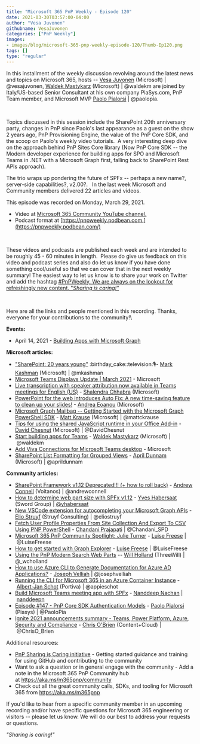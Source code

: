 ```yaml
---
title: "Microsoft 365 PnP Weekly - Episode 120"
date: 2021-03-30T03:57:00-04:00
author: "Vesa Juvonen"
githubname: VesaJuvonen
categories: ["PnP Weekly"]
images:
- images/blog/microsoft-365-pnp-weekly-episode-120/Thumb-Ep120.png
tags: []
type: "regular"
---
```


In this installment of the weekly discussion revolving around the latest
news and topics on Microsoft 365, hosts -- [Vesa
Juvonen](http://twitter.com/vesajuvonen) (Microsoft) |
\@vesajuvonen, [Waldek
Mastykarz](http://twitter.com/waldekm) (Microsoft) | \@waldekm are
joined by Italy/US-based Senior Consultant at his own company
PiaSys.com, PnP Team member, and Microsoft MVP [Paolo
Pialorsi](http://twitter.com/paolopia) | \@paolopia. 

 

Topics discussed in this session include the SharePoint 20th
anniversary party, changes in PnP since Paolo's last appearance as a
guest on the show 2 years ago, PnP Provisioning Engine, the value of the
PnP Core SDK, and the scoop on Paolo's weekly video tutorials.  A very
interesting deep dive on the approach behind PnP Sites Core library (Now
PnP Core SDK -- the Modern developer experience for building apps for
SPO and Microsoft Teams in .NET with a Microsoft Graph first, falling
back to SharePoint Rest APIs approach). 

The trio wraps up pondering the future of SPFx -- perhaps a new name?,
server-side capabilities?, v2.00?.   In the last week Microsoft and
Community members delivered 22 articles and videos.  

This episode was recorded on Monday, March 29, 2021.

-   Video at [Microsoft 365 Community YouTube
    channel.](https://aka.ms/m365pnp-videos)
-   Podcast format at
    [https://pnpweekly.podbean.com.](https://pnpweekly.podbean.com/)

 

These videos and podcasts are published each week and are intended to be
roughly 45 - 60 minutes in length.  Please do give us feedback on this
video and podcast series and also do let us know if you have done
something cool/useful so that we can cover that in the next weekly
summary! The easiest way to let us know is to share your work on Twitter
and add the hashtag [#PnPWeekly. We are always on the lookout for
refreshingly new content. "*Sharing is
caring!"*](https://twitter.com/search?q=%23pnpweekly)

 

Here are all the links and people mentioned in this recording. Thanks,
everyone for your contributions to the community!\

**Events:**

-   April 14, 2021 - [Building Apps with Microsoft
    Graph](https://learntogether-graph.splashthat.com/)

**Microsoft articles:**

-   ["SharePoint: 20 years
    young"](https://techcommunity.microsoft.com/t5/microsoft-sharepoint-blog/sharepoint-20-years-young/ba-p/2238955)
    :birthday_cake::television::studio_microphone:- [Mark
    Kashman](https://twitter.com/mkashman) (Microsoft) | \@mkashman
-   [Microsoft Teams Displays Update | March
    2021](https://techcommunity.microsoft.com/t5/microsoft-teams-blog/microsoft-teams-displays-update-march-2021/ba-p/2223273) -
    Microsoft
-   [Live transcription with speaker attribution now available in Teams
    meetings for English
    (US)](https://techcommunity.microsoft.com/t5/microsoft-teams-blog/live-transcription-with-speaker-attribution-now-available-in/ba-p/2228817)
    - [Shalendra
    Chhabra](https://techcommunity.microsoft.comhttps://techcommunity.microsoft.com/t5/user/viewprofilepage/user-id/212020)
    (Microsoft)
-   [PowerPoint for the web introduces Auto Fix: A new time-saving
    feature to clean up your
    slides!](https://techcommunity.microsoft.com/t5/microsoft-365-blog/powerpoint-for-the-web-introduces-auto-fix-a-new-time-saving/ba-p/2223970)
    - [Andrea
    Eoanou](https://techcommunity.microsoft.comhttps://techcommunity.microsoft.com/t5/user/viewprofilepage/user-id/543813)
    (Microsoft)
-   [Microsoft Graph Mailbag -- Getting Started with the Microsoft Graph
    PowerShell
    SDK](https://developer.microsoft.com/en-us/microsoft-365/blogs/microsoft-graph-mailbag-getting-started-with-the-microsoft-graph-powershell-sdk/) -
    [Matt Krause](https://twitter.com/mattckrause) (Microsoft)
    | \@mattckrause
-   [Tips for using the shared JavaScript runtime in your Office
    Add-in](https://developer.microsoft.com/en-us/microsoft-365/blogs/tips-for-using-the-shared-javascript-runtime-in-your-office-add-in%e2%80%af/) -
    [David Chesnut](https://twitter.com/DavidChesnut) (Microsoft)
    | \@DavidChesnut
-   [Start building apps for
    Teams](https://techcommunity.microsoft.com/t5/microsoft-365-pnp-blog/start-building-apps-for-teams/ba-p/2241933) -
    [Waldek Mastykarz](https://twitter.com/waldekm) (Microsoft)
    | \@waldekm
-   [Add Viva Connections for Microsoft Teams
    desktop](https://docs.microsoft.com/en-gb/SharePoint/viva-connections#step-by-step-guide-to-setting-up-viva-connections-desktop) -
    Microsoft
-   [SharePoint List Formatting for Grouped
    Views](https://www.youtube.com/watch?v=-Cl_PtZFkfs) - [April
    Dunnam](https://twitter.com/aprildunnam) (Microsoft) |
    \@aprildunnam

**Community articles:**

-   [SharePoint Framework v1.12 Deprecated!!! (+ how to roll
    back)](https://www.voitanos.io/blog/sharepoint-framework-v1-12-deprecated/) -
    [Andrew Connell](https://twitter.com/andrewconnell) (Voitanos)
    | \@andrewconnell
-   [How to determine web part size with SPFx
    v1.12](https://techcommunity.microsoft.com/t5/microsoft-365-pnp-blog/how-to-determine-web-part-size-with-spfx-v1-12/ba-p/2230898)
    - [Yves Habersaat](https://twitter.com/yhabersaat) (Sword Group)
    | [\@yhabersaat](https://techcommunity.microsoft.com/t5/user/viewprofilepage/user-id/957821)
-   [New VSCode extension for autocompleting your Microsoft Graph
    APIs](https://techcommunity.microsoft.com/t5/microsoft-365-pnp-blog/new-vscode-extension-for-autocompleting-your-microsoft-graph/ba-p/2231013) -
    [Elio Struyf](https://twitter.com/eliostruyf) (Struyf Consulting)
    | \@eliostruyf 
-   [Fetch User Profile Properties From Site Collection And Export To
    CSV Using PNP
    PowerShell](https://techcommunity.microsoft.com/t5/microsoft-365-pnp-blog/fetch-user-profile-properties-from-site-collection-and-export-to/ba-p/2232136)
    - [Chandani
    Prajapati](https://twitter.com/Chandani_SPD) | \@Chandani_SPD
-   [Microsoft 365 PnP Community Spotlight: Julie
    Turner](https://techcommunity.microsoft.com/t5/microsoft-365-pnp-blog/microsoft-365-pnp-community-spotlight-julie-turner/ba-p/2237362) -
    [Luise Freese](https://twitter.com/LuiseFreese) | \@LuiseFreese
-   [How to get started with Graph
    Explorer](https://techcommunity.microsoft.com/t5/microsoft-365-pnp-blog/how-to-get-started-with-graph-explorer/ba-p/2237839) -
    [Luise Freese](https://twitter.com/LuiseFreese) | \@LuiseFreese
-   [Using the PnP Modern Search Web
    Parts](https://techcommunity.microsoft.com/t5/microsoft-365-pnp-blog/using-the-pnp-modern-search-web-parts/ba-p/2239771)
    -- [Will Holland](http://twitter.com/_wcholland) (ThreeWill) |
    \@\_wcholland
-   [How to use Azure CLI to Generate Documentation for Azure AD
    Applications?](https://blog.josephvelliah.com/document-aad-applications) -
    [Joseph Velliah](https://twitter.com/josephvelliah)
    | \@josephvelliah
-   [Running the CLI for Microsoft 365 in an Azure Container
    Instance](https://www.cloudappie.nl/running-m365-cli-container-instances)
    - [Albert-Jan Schot](https://twitter.com/appieschot) (Portiva)
    | \@appieschot
-   [Build Microsoft Teams meeting app with
    SPFx](https://nanddeepnachanblogs.com/posts/2021-03-22-build-ms-teams-meeting-app-with-spfx/)
    - [Nanddeep Nachan](https://twitter.com/NanddeepNachan)
    | [nanddeepn](https://github.com/nanddeepn)
-   [Episode #147​ - PnP Core SDK Authentication
    Models](https://www.youtube.com/watch?v=2ZOnWp9mqY0) - [Paolo
    Pialorsi](https://twitter.com/PaoloPia) (Piasys) | \@PaoloPia
-   [Ignite 2021 announcements summary - Teams, Power Platform, Azure,
    Security and
    Compliance](https://www.sharepointnutsandbolts.com/2021/03/Ignite-2021-announcements.html) -
    [Chris O'Brien](https://twitter.com/ChrisO_Brien) (Content+Cloud)
    | \@ChrisO_Brien

Additional resources:

-   [PnP Sharing is Caring
    initiative](https://aka.ms/sharing-is-caring) - Getting started
    guidance and training for using GitHub and contributing to the
    community
-   Want to ask a question or in general engage with the community - Add
    a note in the Microsoft 365 PnP Community hub
    at <https://aka.ms/m365pnp/community>
-   Check out all the great community calls, SDKs, and tooling for
    Microsoft 365 from <https://aka.ms/m365pnp>

If you'd like to hear from a specific community member in an upcoming
recording and/or have specific questions for Microsoft 365 engineering
or visitors -- please let us know. We will do our best to address your
requests or questions.

*"Sharing is caring!"*
